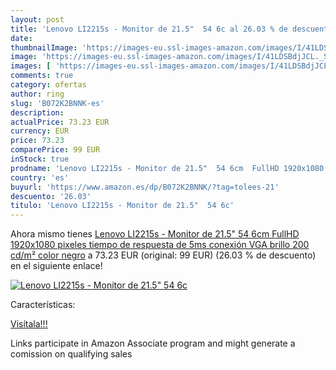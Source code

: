 ```yaml
---
layout: post
title: 'Lenovo LI2215s - Monitor de 21.5"  54 6c al 26.03 % de descuento'
date: 
thumbnailImage: 'https://images-eu.ssl-images-amazon.com/images/I/41LDSBdjJCL._SL200_.jpg'
image: 'https://images-eu.ssl-images-amazon.com/images/I/41LDSBdjJCL._SL200_.jpg'
images: [ 'https://images-eu.ssl-images-amazon.com/images/I/41LDSBdjJCL._SL200_.jpg' ]
comments: true
category: ofertas
author: ring
slug: 'B072K2BNNK-es'
description:
actualPrice: 73.23 EUR
currency: EUR
price: 73.23
comparePrice: 99 EUR
inStock: true
prodname: 'Lenovo LI2215s - Monitor de 21.5"  54 6cm  FullHD 1920x1080 pixeles  tiempo de respuesta de 5ms  conexión VGA  brillo 200 cd/m²  color negro'
country: 'es'
buyurl: 'https://www.amazon.es/dp/B072K2BNNK/?tag=tolees-21'
descuento: '26.03'
titulo: 'Lenovo LI2215s - Monitor de 21.5"  54 6c'
---
```


Ahora mismo tienes [Lenovo LI2215s - Monitor de 21.5"  54 6cm  FullHD 1920x1080 pixeles  tiempo de respuesta de 5ms  conexión VGA  brillo 200 cd/m²  color negro](https://www.amazon.es/dp/B072K2BNNK/?tag=tolees-21) a 73.23 EUR (original: 99 EUR) (26.03 %  de descuento) en el siguiente enlace!

[![Lenovo LI2215s - Monitor de 21.5"  54 6c](https://images-eu.ssl-images-amazon.com/images/I/41LDSBdjJCL._SL200_.jpg)](https://www.amazon.es/dp/B072K2BNNK/?tag=tolees-21)

Características:


[Visítala!!!](https://www.amazon.es/dp/B072K2BNNK/?tag=tolees-21)

Links participate in Amazon Associate program and might generate a comission on qualifying sales
